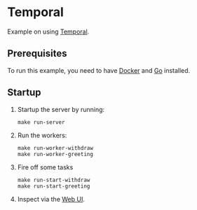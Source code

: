 # Temporal

Example on using [Temporal](https://temporal.io).

## Prerequisites

To run this example, you need to have [Docker](https://docker.io) and [Go](https://golang.org) installed.

## Startup

1. Startup the server by running:

    ```
    make run-server
    ```
    
2. Run the workers:

    ```
    make run-worker-withdraw
    make run-worker-greeting
    ```

3. Fire off some tasks

    ```
    make run-start-withdraw
    make run-start-greeting
    ```

4. Inspect via the [Web UI](http://localhost:8088).